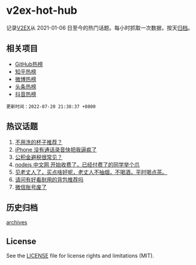 # v2ex-hot-hub

 记录[V2EX](https://www.v2ex.com/)从 2021-01-06 日至今的热门话题。每小时抓取一次数据，按天[归档](archives)。
 
 ## 相关项目

- [GitHub热榜](https://github.com/snaildev/github-hot-hub)
- [知乎热榜](https://github.com/snaildev/zhihu-hot-hub)
- [微博热榜](https://github.com/snaildev/weibo-hot-hub)
- [头条热榜](https://github.com/snaildev/toutiao-hot-hub)
- [抖音热榜](https://github.com/snaildev/douyin-hot-hub)


 `更新时间：2022-07-20 21:38:37 +0800`

## 热议话题

1. [不用洗的杯子推荐？](https://www.v2ex.com/t/867388)
1. [iPhone 没有通话录音快把我逼疯了](https://www.v2ex.com/t/867435)
1. [公积金避税很常见？](https://www.v2ex.com/t/867510)
1. [nodejs 中文网 开始收费了，已经付费了的同学举个爪](https://www.v2ex.com/t/867461)
1. [见老丈人了，买点啥好呢，老丈人不抽烟，不喝酒，平时喝点茶。](https://www.v2ex.com/t/867393)
1. [请问有好看耐用的背包推荐吗](https://www.v2ex.com/t/867431)
1. [微信账号废了](https://www.v2ex.com/t/867428)

## 历史归档

[archives](archives)

## License

See the [LICENSE](LICENSE) file for license rights and limitations (MIT).
